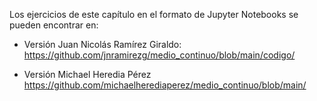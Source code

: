 Los ejercicios de este capítulo en el formato de Jupyter Notebooks se pueden encontrar en:

* Versión Juan Nicolás Ramírez Giraldo:
https://github.com/jnramirezg/medio_continuo/blob/main/codigo/

* Versión Michael Heredia Pérez
https://github.com/michaelherediaperez/medio_continuo/blob/main/
